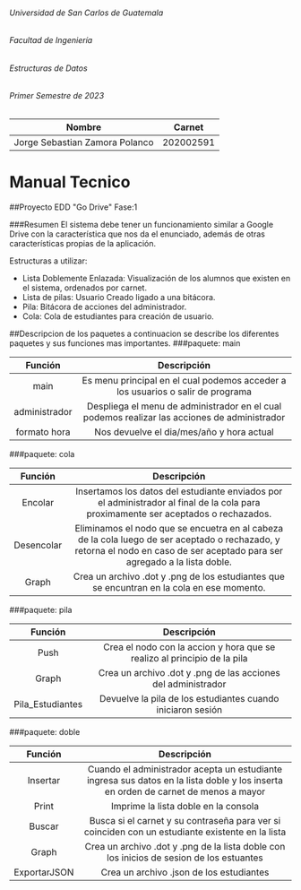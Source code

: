 ###### Universidad de San Carlos de Guatemala
###### Facultad de Ingeniería
###### Estructuras de Datos
###### Primer Semestre de 2023

|Nombre  | Carnet | 
|------------- | -------------|
|Jorge Sebastian Zamora Polanco  | 202002591|

# Manual Tecnico

##Proyecto EDD "Go Drive"  Fase:1

###Resumen
El sistema debe tener un funcionamiento similar a Google Drive con la característica que nos da el enunciado,  además de otras características propias de la aplicación. 

Estructuras a utilizar:
- Lista Doblemente Enlazada: Visualización de los alumnos que existen en el sistema, ordenados por carnet.
- Lista de pilas: Usuario Creado ligado a una bitácora.
- Pila: Bitácora de acciones del administrador.
- Cola: Cola de estudiantes para creación de usuario.

##Descripcion de los paquetes
a continuacion se describe los diferentes paquetes y sus funciones mas importantes.
###paquete: main

|  Función | Descripción  |
| :------------: | :------------: |
|  main  |  Es menu principal en el cual podemos acceder a los usuarios o salir de programa|
|   administrador | Despliega el menu de administrador en el cual podemos realizar las acciones de administrador |
|   formato hora | Nos devuelve el dia/mes/año y hora actual  |

###paquete: cola

| Función  |  Descripción |
| :------------: | :------------: |
| Encolar  | Insertamos los datos del estudiante enviados por el administrador al final de la cola para proximamente ser aceptados o rechazados. |
| Desencolar | Eliminamos el nodo que se encuetra en al cabeza de la cola luego de ser aceptado o rechazado, y retorna el nodo en caso de ser aceptado para ser agregado a la lista doble.|
| Graph | Crea un archivo .dot y .png de los estudiantes que se encuntran en la cola en ese momento. |

###paquete: pila

| Función  |  Descripción |
| :------------: | :------------: |
| Push | Crea el nodo con la accion y hora que se realizo al principio de la pila |
|  Graph |   Crea un archivo .dot y .png de las acciones del administrador  |
|  Pila_Estudiantes |  Devuelve la pila de los estudiantes cuando iniciaron sesión |

###paquete: doble

| Función  |  Descripción |
| :------------: | :------------: |
| Insertar | Cuando el administrador acepta un estudiante ingresa sus datos en la lista doble y los inserta en orden de carnet de menos a mayor |
|  Print |   Imprime la lista doble en la consola  |
|  Buscar |  Busca si el carnet y su contraseña para ver si coinciden con un estudiante existente en la lista |
| Graph | Crea un archivo .dot y .png de la lista doble con los inicios de sesion de los estuantes |
| ExportarJSON | Crea un archivo .json de los estudiantes |
